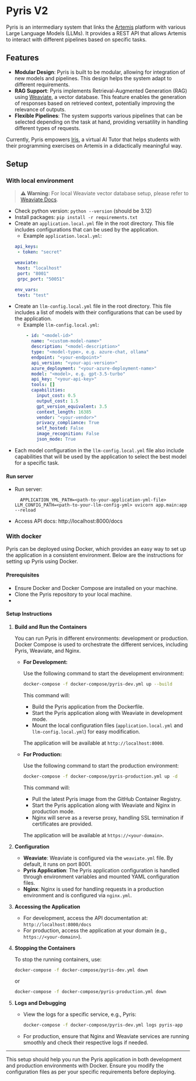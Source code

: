 # Pyris V2
Pyris is an intermediary system that links the [Artemis](https://github.com/ls1intum/Artemis) platform with various Large Language Models (LLMs). It provides a REST API that allows Artemis to interact with different pipelines based on specific tasks.

## Features
- **Modular Design**: Pyris is built to be modular, allowing for integration of new models and pipelines. This design helps the system adapt to different requirements.
- **RAG Support**: Pyris implements Retrieval-Augmented Generation (RAG) using [Weaviate](https://weaviate.io/), a vector database. This feature enables the generation of responses based on retrieved context, potentially improving the relevance of outputs.
- **Flexible Pipelines**: The system supports various pipelines that can be selected depending on the task at hand, providing versatility in handling different types of requests.

Currently, Pyris empowers [Iris](https://artemis.cit.tum.de/about-iris), a virtual AI Tutor that helps students with their programming exercises on Artemis in a didactically meaningful way.

## Setup
### With local environment
> **⚠️ Warning:** For local Weaviate vector database setup, please refer to [Weaviate Docs](https://weaviate.io/developers/weaviate/quickstart).
 - Check python version: `python --version` (should be 3.12)
 - Install packages: `pip install -r requirements.txt`
 - Create an `application.local.yml` file in the root directory. This file includes configurations that can be used by the application.
    - Example `application.local.yml`:
     ```yaml
    api_keys:
      - token: "secret"

    weaviate:
      host: "localhost"
      port: "8001"
      grpc_port: "50051"

    env_vars:
      test: "test"
     ```
 - Create an `llm-config.local.yml` file in the root directory. This file includes a list of models with their configurations that can be used by the application.
   - Example `llm-config.local.yml`:
     ```yaml
      - id: "<model-id>"
        name: "<custom-model-name>"
        description: "<model-description>"
        type: "<model-type>, e.g. azure-chat, ollama"
        endpoint: "<your-endpoint>"
        api_version: "<your-api-version>"
        azure_deployment: "<your-azure-deployment-name>"
        model: "<model>, e.g. gpt-3.5-turbo"
        api_key: "<your-api-key>"
        tools: []
        capabilities:
          input_cost: 0.5
          output_cost: 1.5
          gpt_version_equivalent: 3.5
          context_length: 16385
          vendor: "<your-vendor>"
          privacy_compliance: True
          self_hosted: False
          image_recognition: False
          json_mode: True
     ```
 - Each model configuration in the `llm-config.local.yml` file also include capabilities that will be used by the application to select the best model for a specific task.

#### Run server
 - Run server: 
   ```[bash]
     APPLICATION_YML_PATH=<path-to-your-application-yml-file> LLM_CONFIG_PATH=<path-to-your-llm-config-yml> uvicorn app.main:app --reload
    ```
 - Access API docs: http://localhost:8000/docs

### With docker
Pyris can be deployed using Docker, which provides an easy way to set up the application in a consistent environment.
Below are the instructions for setting up Pyris using Docker.

#### Prerequisites
- Ensure Docker and Docker Compose are installed on your machine.
- Clone the Pyris repository to your local machine.
- 
#### Setup Instructions

1. **Build and Run the Containers**

   You can run Pyris in different environments: development or production. Docker Compose is used to orchestrate the different services, including Pyris, Weaviate, and Nginx.

   - **For Development:**

     Use the following command to start the development environment:

     ```bash
     docker-compose -f docker-compose/pyris-dev.yml up --build
     ```

     This command will:
     - Build the Pyris application from the Dockerfile.
     - Start the Pyris application along with Weaviate in development mode.
     - Mount the local configuration files (`application.local.yml` and `llm-config.local.yml`) for easy modification.

     The application will be available at `http://localhost:8000`.

   - **For Production:**

     Use the following command to start the production environment:

     ```bash
     docker-compose -f docker-compose/pyris-production.yml up -d
     ```

     This command will:
     - Pull the latest Pyris image from the GitHub Container Registry.
     - Start the Pyris application along with Weaviate and Nginx in production mode.
     - Nginx will serve as a reverse proxy, handling SSL termination if certificates are provided.

     The application will be available at `https://<your-domain>`.

2. **Configuration**

   - **Weaviate**: Weaviate is configured via the `weaviate.yml` file. By default, it runs on port 8001.
   - **Pyris Application**: The Pyris application configuration is handled through environment variables and mounted YAML configuration files.
   - **Nginx**: Nginx is used for handling requests in a production environment and is configured via `nginx.yml`.

3. **Accessing the Application**

   - For development, access the API documentation at: `http://localhost:8000/docs`
   - For production, access the application at your domain (e.g., `https://<your-domain>`).

4. **Stopping the Containers**

   To stop the running containers, use:

   ```bash
   docker-compose -f docker-compose/pyris-dev.yml down
   ```

   or

   ```bash
   docker-compose -f docker-compose/pyris-production.yml down
   ```

5. **Logs and Debugging**

   - View the logs for a specific service, e.g., Pyris:

     ```bash
     docker-compose -f docker-compose/pyris-dev.yml logs pyris-app
     ```

   - For production, ensure that Nginx and Weaviate services are running smoothly and check their respective logs if needed.

---

This setup should help you run the Pyris application in both development and production environments with Docker. Ensure you modify the configuration files as per your specific requirements before deploying.